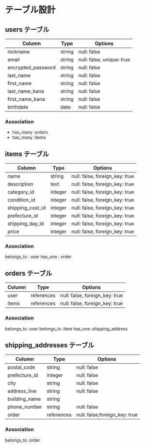 # テーブル設計

## users テーブル

| Column             | Type   | Options                   |
| ------------------ | ------ | ------------------------- |
| nickname           | string | null: false               |
| email              | string | null: false, unique: true |
| encrypted_password | string | null: false               |
| last_name          | string | null: false               |
| first_name         | string | null: false               |
| last_name_kana     | string | null: false               |
| first_name_kana    | string | null: false               |
| birthdate          | date   | null: false               |

### Association

- has_many :orders
- has_many :items

## items テーブル

| Column           | Type    | Options                        |
| -----------------| ------- | ------------------------------ |
| name             | string  | null: false, foreign_key: true |
| description      | text    | null: false, foreign_key: true |
| category_id      | integer | null: false, foreign_key: true |
| condition_id     | integer | null: false, foreign_key: true |
| shipping_cost_id | integer | null: false, foreign_key: true |
| prefecture_id    | integer | null: false, foreign_key: true |
| shipping_day_id  | integer | null: false, foreign_key: true |
| price            | integer | null: false, foreign_key: true |

### Association

belongs_to : user 
has_one : order

## orders テーブル

| Column | Type       | Options                        |
| ------ | ---------- | ------------------------------ |
| user   | references | null: false, foreign_key: true |
| items  | references | null: false, foreign_key: true |

### Association

belongs_to :user
belongs_to :item
has_one :shipping_address

## shipping_addresses テーブル

| Column         | Type       | Options                        |
| -------------- | -----------| ------------------------------ |
| postal_code    | string     | null: false                    |
| prefecture_id  | integer    | null: false                    |
| city           | string     | null: false                    |
| address_line   | string     | null: false                    |
| building_name  | string     |                                |
| phone_number   | string     | null: false                    |
| order          | references | null: false,foreign_key: true  |

### Association

belongs_to :order